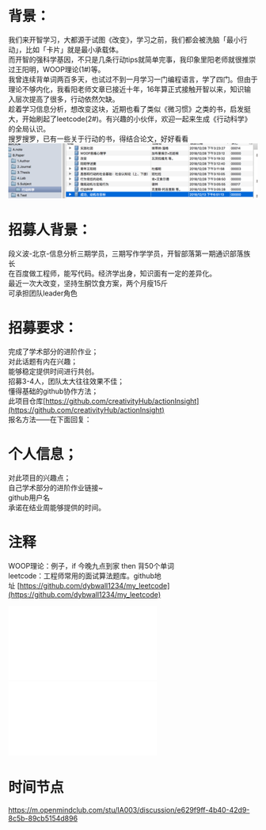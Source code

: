 # 背景：

我们来开智学习，大都源于试图《改变》，学习之前，我们都会被洗脑「最小行动」，比如「卡片」就是最小承载体。  
而开智的强科学基因，不只是几条行动tips就简单完事，我印象里阳老师就很推崇过王阳明，WOOP理论(1#)等。  
我曾连续背单词两百多天，也试过不到一月学习一门编程语言，学了四门。但由于理论不够内化，我看阳老师文章已接近十年，16年算正式接触开智以来，知识输入层次提高了很多，行动依然欠缺。  
趁着学习信息分析，想改变这块，近期也看了类似《微习惯》之类的书，启发挺大，开始刷起了leetcode(2#)。有兴趣的小伙伴，欢迎一起来生成《行动科学》的全局认识。  
搜罗搜罗，已有一些关于行动的书，得结合论文，好好看看  
![](media/20181228152502.png)

# 招募人背景：

段义波-北京-信息分析三期学员，三期写作学学员，开智部落第一期通识部落族长   
在百度做工程师，能写代码。经济学出身，知识面有一定的差异化。  
最近一次大改变，坚持生酮饮食方案，两个月瘦15斤  
可承担团队leader角色  

# 招募要求：

完成了学术部分的进阶作业；  
对此话题有内在兴趣；  
能够稳定提供时间进行共创。  
招募3-4人，团队太大往往效果不佳；  
懂得基础的github协作方法；  
此项目仓库[https://github.com/creativityHub/actionInsight](https://github.com/creativityHub/actionInsight)  
报名方法——在下面回复：  

# 个人信息；

对此项目的兴趣点；  
自己学术部分的进阶作业链接~  
github用户名  
承诺在结业周能够提供的时间。  

# 注释

WOOP理论：例子，if 今晚九点到家 then 背50个单词  
leetcode：工程师常用的面试算法题库。github地址 [https://github.com/dybwall1234/my_leetcode](https://github.com/dybwall1234/my_leetcode)

![牛人清单](docs/authors.md)  
![牛刊清单](docs/journals.md)

# 时间节点
https://m.openmindclub.com/stu/IA003/discussion/e629f9ff-4b40-42d9-8c5b-89cb5154d896


